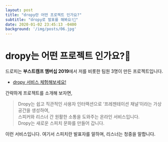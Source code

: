 ```yaml
---
layout: post
title: "dropy란 어떤 프로젝트 인가요?"
subtitle: "dropy로 발표를 해봐요!🐤"
date: 2020-01-02 23:45:13 -0400
background: '/img/posts/06.jpg'
---
```


# dropy는 어떤 프로젝트 인가요?🤔

드로피는 **부스트캠프 멤버십 2019**에서 저를 비롯한 팀원 3명이 만든 프로젝트입니다.

- [dropy 서비스 체험해보세요!](https://dropy.org)

간략하게 프로젝트를 소개해 보자면, 

> Dropy는 쉽고 직관적인 사용자 인터랙션으로 ‘프레젠테이션 채널’이라는 가상 공간을 생성하여, <br>
스피커와 리스너 간 원활한 소통을 도와주는 온라인 서비스입니다.<br>
> Dropy는 새로운 스피치 문화를 만들어 갑니다.

이런 서비스입니다. 여기서 스피치란 발표자를 말하며, 리스너는 청중을 말합니다.

